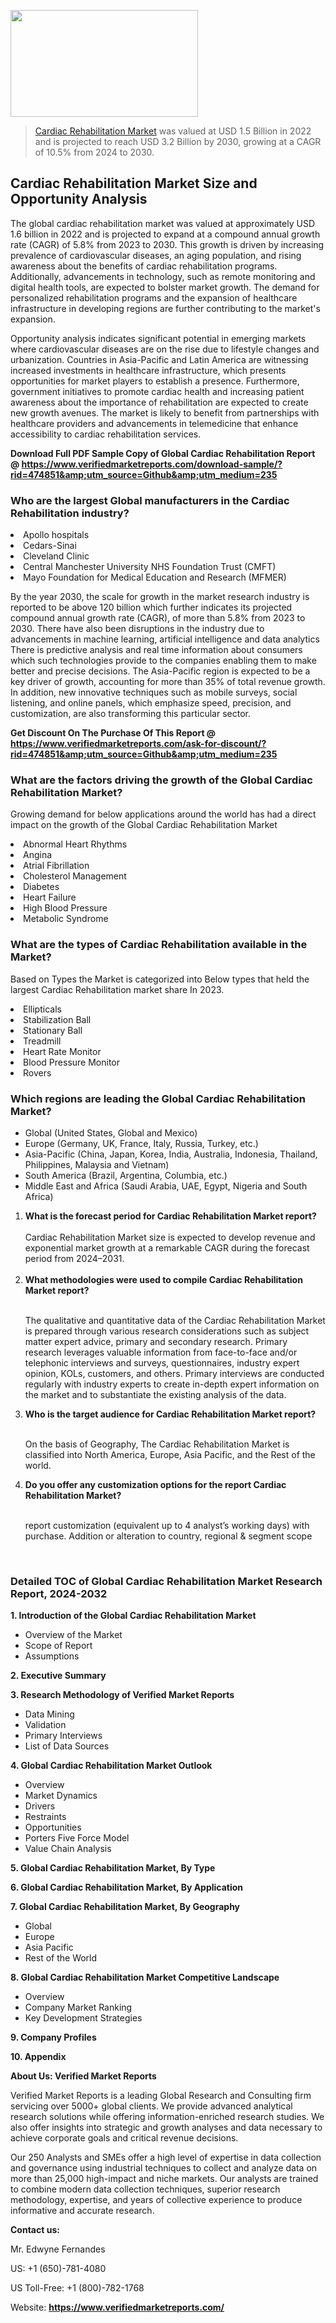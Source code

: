 <img src="https://ffe5etoiles.com/wp-content/uploads/2024/12/MST1-300x171.png" alt="" width="300" height="171" class="alignnone size-medium wp-image-20088" /><blockquote><p><p><a href="https://www.verifiedmarketreports.com/download-sample/?rid=474851&utm_source=Github&utm_medium=235" target="_blank">Cardiac Rehabilitation Market</a> was valued at USD 1.5 Billion in 2022 and is projected to reach USD 3.2 Billion by 2030, growing at a CAGR of 10.5% from 2024 to 2030.</p></blockquote><p><h2>Cardiac Rehabilitation Market Size and Opportunity Analysis</h2><p>The global cardiac rehabilitation market was valued at approximately USD 1.6 billion in 2022 and is projected to expand at a compound annual growth rate (CAGR) of 5.8% from 2023 to 2030. This growth is driven by increasing prevalence of cardiovascular diseases, an aging population, and rising awareness about the benefits of cardiac rehabilitation programs. Additionally, advancements in technology, such as remote monitoring and digital health tools, are expected to bolster market growth. The demand for personalized rehabilitation programs and the expansion of healthcare infrastructure in developing regions are further contributing to the market's expansion.</p><p>Opportunity analysis indicates significant potential in emerging markets where cardiovascular diseases are on the rise due to lifestyle changes and urbanization. Countries in Asia-Pacific and Latin America are witnessing increased investments in healthcare infrastructure, which presents opportunities for market players to establish a presence. Furthermore, government initiatives to promote cardiac health and increasing patient awareness about the importance of rehabilitation are expected to create new growth avenues. The market is likely to benefit from partnerships with healthcare providers and advancements in telemedicine that enhance accessibility to cardiac rehabilitation services.</p></p><p class=""><strong>Download Full PDF Sample Copy of Global Cardiac Rehabilitation Report @ <a href="https://www.verifiedmarketreports.com/download-sample/?rid=474851&amp;utm_source=Github&amp;utm_medium=235" target="_blank">https://www.verifiedmarketreports.com/download-sample/?rid=474851&amp;utm_source=Github&amp;utm_medium=235</a></strong></p><h3 id="" class="">Who are the largest Global manufacturers in the Cardiac Rehabilitation industry?</h3><p><li>Apollo hospitals</li><li> Cedars-Sinai</li><li> Cleveland Clinic</li><li> Central Manchester University NHS Foundation Trust (CMFT)</li><li> Mayo Foundation for Medical Education and Research (MFMER)</li></p><div class=""><div class="" dir="" data-message-author-role="" data-message-id="" data-message-model-slug=""><div class=""><div class=""><div class=""><div class="" dir="" data-message-author-role="" data-message-id="" data-message-model-slug=""><div class=""><div class=""><p>By the year 2030, the scale for growth in the market research industry is reported to be above 120 billion which further indicates its projected compound annual growth rate (CAGR), of more than 5.8% from 2023 to 2030. There have also been disruptions in the industry due to advancements in machine learning, artificial intelligence and data analytics There is predictive analysis and real time information about consumers which such technologies provide to the companies enabling them to make better and precise decisions. The Asia-Pacific region is expected to be a key driver of growth, accounting for more than 35% of total revenue growth. In addition, new innovative techniques such as mobile surveys, social listening, and online panels, which emphasize speed, precision, and customization, are also transforming this particular sector.</p><p><strong>Get Discount On The Purchase Of This Report @&nbsp; <a href="https://www.verifiedmarketreports.com/ask-for-discount/?rid=474851&amp;utm_source=Github&amp;utm_medium=235" target="_blank">https://www.verifiedmarketreports.com/ask-for-discount/?rid=474851&amp;utm_source=Github&amp;utm_medium=235</a></strong></p></div></div></div></div></div></div></div></div><h3 id="" class="">What are the factors driving the growth of the Global Cardiac Rehabilitation Market?</h3><p id="" class="">Growing demand for below applications around the world has had a direct impact on the growth of the Global Cardiac Rehabilitation Market</p><p id="" class=""><li>Abnormal Heart Rhythms</li><li> Angina</li><li> Atrial Fibrillation</li><li> Cholesterol Management</li><li> Diabetes</li><li> Heart Failure</li><li> High Blood Pressure</li><li> Metabolic Syndrome</li></p><h3 id="" class="">What are the types of Cardiac Rehabilitation available in the Market?</h3><p id="" class="">Based on Types the Market is categorized into Below types that held the largest Cardiac Rehabilitation market share In 2023.</p><p id="" class=""><li>Ellipticals</li><li> Stabilization Ball</li><li> Stationary Ball</li><li> Treadmill</li><li> Heart Rate Monitor</li><li> Blood Pressure Monitor</li><li> Rovers</li></p><h3 id="" class="">Which regions are leading the Global Cardiac Rehabilitation Market?</h3><ul><li>Global (United States, Global and Mexico)</li><li>Europe (Germany, UK, France, Italy, Russia, Turkey, etc.)</li><li>Asia-Pacific (China, Japan, Korea, India, Australia, Indonesia, Thailand, Philippines, Malaysia and Vietnam)</li><li>South America (Brazil, Argentina, Columbia, etc.)</li><li>Middle East and Africa (Saudi Arabia, UAE, Egypt, Nigeria and South Africa)</li></ul><p><ol><li><strong>What is the forecast period for Cardiac Rehabilitation Market report?<br /></strong><br /><span data-sheets-root="1" data-sheets-value="{&quot;1&quot;:2,&quot;2&quot;:&quot;XXXX size is expected to develop revenue and exponential market growth at a remarkable CAGR during the forecast period from 2024&ndash;2030.&quot;}" data-sheets-userformat="{&quot;2&quot;:12674,&quot;4&quot;:{&quot;1&quot;:2,&quot;2&quot;:16776960},&quot;10&quot;:2,&quot;11&quot;:0,&quot;15&quot;:&quot;Arial&quot;,&quot;16&quot;:12}">Cardiac Rehabilitation Market size is expected to develop revenue and exponential market growth at a remarkable CAGR during the forecast period from 2024&ndash;2031.</span><br /><br /></li><li><strong>What methodologies were used to compile Cardiac Rehabilitation Market report?<br /><br /></strong><p>The qualitative and quantitative data of the&nbsp;Cardiac Rehabilitation Market is prepared through various research considerations such as subject matter expert advice, primary and secondary research. Primary research leverages valuable information from face-to-face and/or telephonic interviews and surveys, questionnaires, industry expert opinion, KOLs, customers, and others. Primary interviews are conducted regularly with industry experts to create in-depth expert information on the market and to substantiate the existing analysis of the data.&nbsp;</p></li><li><strong>Who is the target audience for Cardiac Rehabilitation Market report?<br /><br /></strong><p>On the basis of Geography, The&nbsp;Cardiac Rehabilitation Market is classified into North America, Europe, Asia Pacific, and the Rest of the world.</p></li><li><strong>Do you offer any customization options for the report Cardiac Rehabilitation Market?<br /><br /></strong><p>report customization (equivalent up to 4 analyst&rsquo;s working days) with purchase. Addition or alteration to country, regional &amp; segment scope</p><p>&nbsp;</p></li></ol></p><h3 id="" class="">Detailed TOC of Global Cardiac Rehabilitation Market Research Report, 2024-2032</h3><p id="" class=""><strong>1. Introduction of the Global Cardiac Rehabilitation Market</strong></p><ul><li>Overview of the Market</li><li>Scope of Report</li><li>Assumptions</li></ul><p id="" class=""><strong>2. Executive Summary</strong></p><p id="" class=""><strong>3. Research Methodology of&nbsp;Verified Market Reports</strong></p><ul><li>Data Mining</li><li>Validation</li><li>Primary Interviews</li><li>List of Data Sources</li></ul><p id="" class=""><strong>4. Global Cardiac Rehabilitation Market Outlook</strong></p><ul><li>Overview</li><li>Market Dynamics</li><li>Drivers</li><li>Restraints</li><li>Opportunities</li><li>Porters Five Force Model</li><li>Value Chain Analysis</li></ul><p id="" class=""><strong>5. Global Cardiac Rehabilitation Market, By&nbsp;Type</strong></p><p id="" class=""><strong>6. Global Cardiac Rehabilitation Market, By Application</strong></p><p id="" class=""><strong>7. Global Cardiac Rehabilitation Market, By Geography</strong></p><ul><li>Global</li><li>Europe</li><li>Asia Pacific</li><li>Rest of the World</li></ul><p id="" class=""><strong>8. Global Cardiac Rehabilitation Market Competitive Landscape</strong></p><ul><li>Overview</li><li>Company Market Ranking</li><li>Key Development Strategies</li></ul><p id="" class=""><strong>9. Company Profiles</strong></p><p id="" class=""><strong>10. Appendix</strong></p><p id="" class=""><strong>About Us: Verified Market Reports</strong></p><p id="" class="">Verified Market Reports is a leading Global Research and Consulting firm servicing over 5000+ global clients. We provide advanced analytical research solutions while offering information-enriched research studies. We also offer insights into strategic and growth analyses and data necessary to achieve corporate goals and critical revenue decisions.</p><p id="" class="">Our 250 Analysts and SMEs offer a high level of expertise in data collection and governance using industrial techniques to collect and analyze data on more than 25,000 high-impact and niche markets. Our analysts are trained to combine modern data collection techniques, superior research methodology, expertise, and years of collective experience to produce informative and accurate research.</p><p id="" class=""><strong>Contact us:</strong></p><p id="" class="">Mr. Edwyne Fernandes</p><p id="" class="">US: +1 (650)-781-4080</p><p id="" class="">US Toll-Free: +1 (800)-782-1768</p><p id="" class="">Website: <a target="" data-test-app-aware-link=""><strong>https://www.verifiedmarketreports.com/</strong></a></p>
